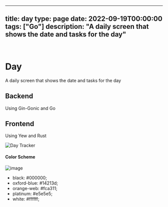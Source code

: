 
---
title: day
type: page
date: 2022-09-19T00:00:00
tags: ["Go"]
description: "A daily screen that shows the date and tasks for the day"
---


<br>

# Day
A daily screen that shows the date and tasks for the day

## Backend
Using Gin-Gonic and Go

## Frontend
Using Yew and Rust

![Day Tracker](https://user-images.githubusercontent.com/35516367/190979519-856b76f0-d1e6-4ebd-a52d-b92f072b824f.png)

#### Color Scheme
![image](https://user-images.githubusercontent.com/35516367/190979617-2b10cf7c-961e-4aeb-8885-afaf3915a3e4.png)

- black: #000000;
- oxford-blue: #14213d;
- orange-web: #fca311;
- platinum: #e5e5e5;
- white: #ffffff;
